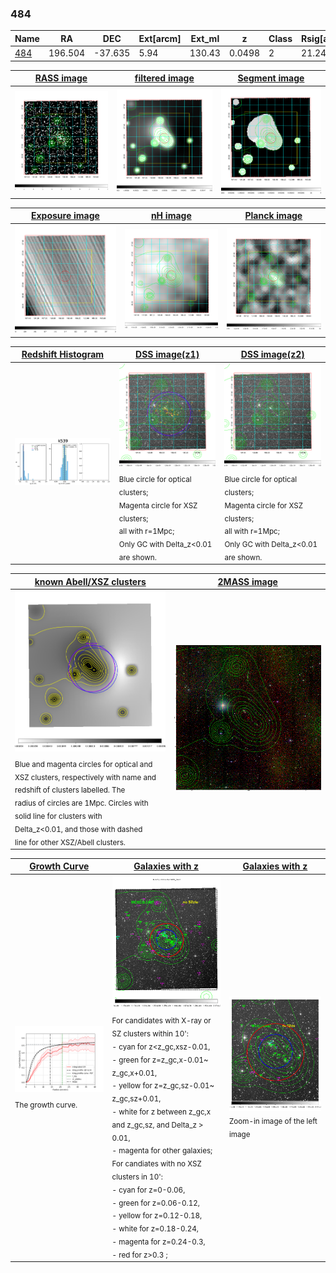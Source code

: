 <div STYLE="page-break-after: always;"></div>

### 484

|Name          |RA          |DEC      | Ext[arcm] | Ext_ml | z    | Class| Rsig[arcmin] | CRsig[c/s] | CR500[c/s] | R500[Mpc] |L500[erg/s]|F500[erg/s/cm^2]| M500[Msun]|Tx[keV]|beta|GC(XSZ,Delta_z<0.01)| GC(OPT,Delta_z<0.01)|GC|alias|
|--------------|------------|------------|---|---|-----------|--------|------|------|----|----|----|----|----|----|----|----|----|----|---|
|[484](script/484.md)     | 196.504       | -37.635       | 5.94    | 130.43   | 0.0498 | 2   | 21.244 |0.512 |0.485 |0.822 |5.043e+43 |8.601e-12 |1.653e+14 |2.966 |0.693 |MCXC, |Wen, |MCXC, |k539|

|[RASS image](../image/484/484_img.pdf)|[filtered image](../image/484/484_fil.pdf)|[Segment image](../image/484/484_seg.pdf)|
|-------------------|--------------------|-------------------|
| <img src="../image/484/484_img.png" width="300">  | <img src="../image/484/484_fil.png" width="300">   | <img src="../image/484/484_seg.png" width="300">  |

|[Exposure image](../image/484/484_mex.pdf)| [nH image](../image/484/484_nh.pdf)| [Planck image](../image/484/484_p.pdf)|
|-------------------|--------------------|-------------------|
|<img src="../image/484/484_mex.png" width="300">   | <img src="../image/484/484_nh.png" width="300">    | <img src="../image/484/484_p.png" width="300"> |

|[Redshift Histogram](../image/484/484_zg.pdf) | [DSS image(z1)](../image/484/484_dss_z1.pdf)      |  [DSS image(z2)](../image/484/484_dss_z2.pdf)    |
|-------------------|--------------------|-------------------|
|<img src="../image/484/484_zg.png" width="300"> |<img src="../image/484/484_dss_z1.png" width="300"> <sub><br>Blue circle for optical clusters; <br>Magenta circle for XSZ clusters; <br>all with r=1Mpc; <br>Only GC with Delta_z<0.01 are shown. </sub>| <img src="../image/484/484_dss_z2.png" width="300"><sub><br>Blue circle for optical clusters; <br>Magenta circle for XSZ clusters; <br>all with r=1Mpc; <br>Only GC with Delta_z<0.01 are shown. </sub> |

|[known Abell/XSZ clusters](../image/484/484_m.pdf) | [2MASS image](../image/484/484_2mass.pdf)      |
|-------------------|-------------------|
|<img src=../image/484/484_m.png width="300"> <sub><br>Blue and magenta circles for optical and <br>XSZ clusters, respectively with name and <br>redshift of clusters labelled. The <br>radius of circles are 1Mpc. Circles with <br>solid line for clusters with <br>Delta_z<0.01, and those with dashed <br>line for other XSZ/Abell clusters.        </sub>|<img src="../image/484/484_2mass.png" width="300">  |

|[Growth Curve](../image/484/484_gca_all.png) |[Galaxies with z](../image/484/484_opt_ned.pdf) |[Galaxies with z](../image/484/484_opt_ned_zoom.pdf) |
|-------------------|-------------------|-------------------|
| <img src="../image/484/484_gca_all.png" width="300"> <sub><br>The growth curve.</sub>| <img src=../image/484/484_opt_ned.png width="300"> <br><sub> For candidates with X-ray or SZ clusters within 10': <br> - cyan for z<z_gc,xsz-0.01, <br> - green for z=z_gc,x-0.01~ z_gc,x+0.01, <br> - yellow for z=z_gc,sz-0.01~ z_gc,sz+0.01, <br> - white for z between z_gc,x and z_gc,sz, and Delta_z > 0.01, <br> - magenta for other galaxies; <br>For candiates with no XSZ clusters in 10': <br> - cyan for z=0-0.06, <br> - green for z=0.06-0.12, <br> - yellow for z=0.12-0.18, <br> - white for z=0.18-0.24, <br> - magenta for z=0.24-0.3, <br> - red for z>0.3 ;  </sub>|<img src=../image/484/484_opt_ned_zoom.png width="300">  <br><sub> Zoom-in image of the left image</sub>|





